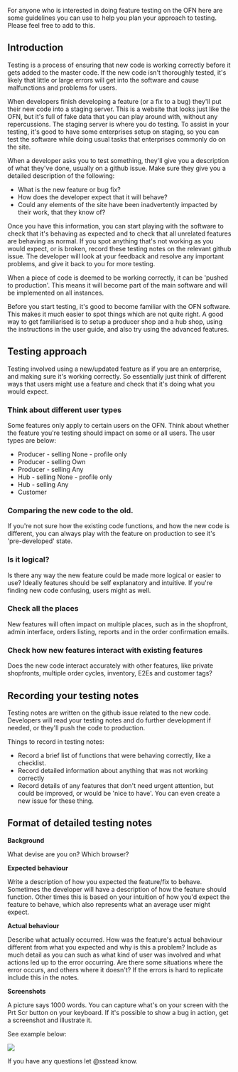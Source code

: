 For anyone who is interested in doing feature testing on the OFN here are some guidelines you can use to help you plan your approach to testing. Please feel free to add to this.

## Introduction

Testing is a process of ensuring that new code is working correctly before it gets added to the master code. If the new code isn't thoroughly tested, it's likely that little or large errors will get into the software and cause malfunctions and problems for users.

When developers finish developing a feature (or a fix to a bug) they'll put their new code into a staging server. This is a website that looks just like the OFN, but it's full of fake data that you can play around with, without any repercussions. The staging server is where you do testing. To assist in your testing, it's good to have some enterprises setup on staging, so you can test the software while doing usual tasks that enterprises commonly do on the site.

When a developer asks you to test something, they'll give you a description of what they've done, usually on a github issue. Make sure they give you a detailed description of the following:

* What is the new feature or bug fix?
* How does the developer expect that it will behave?
* Could any elements of the site have been inadvertently impacted by their work, that they know of?

Once you have this information, you can start playing with the software to check that it's behaving as expected and to check that all unrelated features are behaving as normal. If you spot anything that's not working as you would expect, or is broken, record these testing notes on the relevant github issue. The developer will look at your feedback and resolve any important problems, and give it back to you for more testing.

When a piece of code is deemed to be working correctly, it can be 'pushed to production'. This means it will become part of the main software and will be implemented on all instances.

Before you start testing, it's good to become familiar with the OFN software. This makes it much easier to spot things which are not quite right. A good way to get familiarised is to setup a producer shop and a hub shop, using the instructions in the user guide, and also try using the advanced features.

## Testing approach

Testing involved using a new/updated feature as if you are an enterprise, and making sure it's working correctly. So essentially just think of different ways that users might use a feature and check that it's doing what you would expect.

### Think about different user types

Some features only apply to certain users on the OFN. Think about whether the feature you're testing should impact on some or all users. The user types are below:
* Producer - selling None - profile only
* Producer - selling Own
* Producer - selling Any
* Hub - selling None - profile only
* Hub - selling Any
* Customer

### Comparing the new code to the old.

If you're not sure how the existing code functions, and how the new code is different, you can always play with the feature on production to see it's 'pre-developed' state.

### Is it logical?

Is there any way the new feature could be made more logical or easier to use? Ideally features should be self explanatory and intuitive. If you're finding new code confusing, users might as well.

### Check all the places

New features will often impact on multiple places, such as in the shopfront, admin interface, orders listing, reports and in the order confirmation emails.

### Check how new features interact with existing features

Does the new code interact accurately with other features, like private shopfronts, multiple order cycles, inventory, E2Es and customer tags?

## Recording your testing notes

Testing notes are written on the github issue related to the new code. Developers will read your testing notes and do further development if needed, or they'll push the code to production.

Things to record in testing notes:

* Record a brief list of functions that were behaving correctly, like a checklist.
* Record detailed information about anything that was not working correctly
* Record details of any features that don't need urgent attention, but could be improved, or would be 'nice to have'. You can even create a new issue for these thing.

## Format of detailed testing notes

**Background**

What devise are you on?
Which browser?

**Expected behaviour**

Write a description of how you expected the feature/fix to behave. Sometimes the developer will have a description of how the feature should function. Other times this is based on your intuition of how you'd expect the feature to behave, which also represents what an average user might expect.

**Actual behaviour**

Describe what actually occurred. How was the feature's actual behaviour different from what you expected and why is this a problem?
Include as much detail as you can such as what kind of user was involved and what actions led up to the error occurring. Are there some situations where the error occurs, and others where it doesn't? If the errors is hard to replicate include this in the notes.

**Screenshots**

A picture says 1000 words. You can capture what's on your screen with the Prt Scr button on your keyboard. If it's possible to show a bug in action, get a screenshot and illustrate it.

See example below:

![](https://community.openfoodnetwork.org/uploads/default/original/1X/a95dd4e0e2851d8a720d564fa582e9d35451f6ab.jpg)

If you have any questions let @sstead know.
